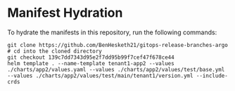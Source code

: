 # Manifest Hydration

To hydrate the manifests in this repository, run the following commands:

```shell
git clone https://github.com/BenHesketh21/gitops-release-branches-argo
# cd into the cloned directory
git checkout 139c7dd7343d95e2f7dd95b99f7cef47f678ce44
helm template . --name-template tenant1-app2 --values ./charts/app2/values.yaml --values ./charts/app2/values/test/base.yml --values ./charts/app2/values/test/main/tenant1/version.yml --include-crds
```
